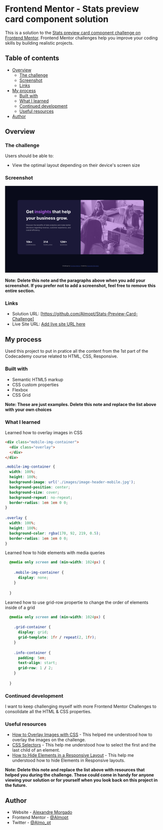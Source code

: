 # Frontend Mentor - Stats preview card component solution

This is a solution to the [Stats preview card component challenge on Frontend Mentor](https://www.frontendmentor.io/challenges/stats-preview-card-component-8JqbgoU62). Frontend Mentor challenges help you improve your coding skills by building realistic projects. 

## Table of contents

- [Overview](#overview)
  - [The challenge](#the-challenge)
  - [Screenshot](#screenshot)
  - [Links](#links)
- [My process](#my-process)
  - [Built with](#built-with)
  - [What I learned](#what-i-learned)
  - [Continued development](#continued-development)
  - [Useful resources](#useful-resources)
- [Author](#author)

## Overview

### The challenge

Users should be able to:

- View the optimal layout depending on their device's screen size

### Screenshot

![](./images/scr-solution.png)

**Note: Delete this note and the paragraphs above when you add your screenshot. If you prefer not to add a screenshot, feel free to remove this entire section.**

### Links

- Solution URL: [https://github.com/Almopt/Stats-Preview-Card-Challenge]
- Live Site URL: [Add live site URL here](https://your-live-site-url.com)

## My process

Used this project to put in pratice all the content from the 1st part of the Codecademy course related to HTML, CSS, Responsive.

### Built with

- Semantic HTML5 markup
- CSS custom properties
- Flexbox
- CSS Grid

**Note: These are just examples. Delete this note and replace the list above with your own choices**

### What I learned

Learned how to overlay images in CSS

```html
<div class="mobile-img-container">
  <div class="overlay">
  </div>
</div>
```
```css
.mobile-img-container {
  width: 100%;
  height: 100%;
  background-image: url('./images/image-header-mobile.jpg');
  background-position: center;
  background-size: cover;
  background-repeat: no-repeat;
  border-radius: 1em 1em 0 0;
}

.overlay {
  width: 100%;
  height: 100%;
  background-color: rgba(170, 92, 219, 0.5);
  border-radius: 1em 1em 0 0;
}
```

Learned how to hide elements with media queries

```css
  @media only screen and (min-width: 1024px) {

    .mobile-img-container {
      display: none;
    }
  
  }
```

Learned how to use grid-row propertie to change the order of elements inside of a grid

```css
  @media only screen and (min-width: 1024px) {

    .grid-container {
      display: grid;
      grid-template: 1fr / repeat(2, 1fr);
    }

    .info-container {
      padding: 5em;
      text-align: start;
      grid-row: 1 / 2;
    }
  
  }
```
### Continued development

I want to keep challenging myself with more Frontend Mentor Challenges to consolidate all the HTML & CSS properties.

### Useful resources

- [How to Overlay Images with CSS](https://www.w3docs.com/snippets/css/how-to-overlay-images-with-css.html) - This helped me understood how to overlay the images on the challenge.
- [CSS Selectors](https://www.w3schools.com/cssref/css_selectors.php) - This help me understood how to select the first and the last child of an element.
- [How to Hide Elements in a Responsive Layout](https://www.w3docs.com/snippets/css/how-to-hide-elements-in-a-responsive-layout.html) - This help me understood how to hide Elements in Responsive layouts.


**Note: Delete this note and replace the list above with resources that helped you during the challenge. These could come in handy for anyone viewing your solution or for yourself when you look back on this project in the future.**

## Author

- Website - [Alexandre Morgado](https://github.com/Almopt)
- Frontend Mentor - [@Almopt](https://www.frontendmentor.io/profile/Almopt)
- Twitter - [@Almo_pt](https://www.twitter.com/Almo_pt)


